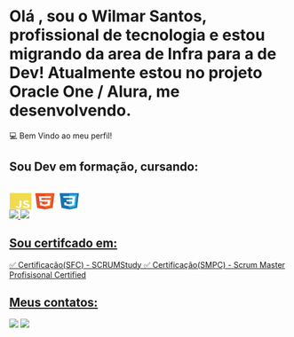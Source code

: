 # Olá , sou o Wilmar Santos, profissional de tecnologia e estou migrando da area de Infra para a de Dev! Atualmente estou no projeto Oracle One / Alura, me desenvolvendo.


💻 Bem Vindo ao meu perfil!

## Sou Dev em formação, cursando: 
</div>
<div style="display: inline_block"><br>
  <img align="center" alt="" height="30" width="40" src="https://raw.githubusercontent.com/devicons/devicon/master/icons/javascript/javascript-plain.svg">
  <img align="center" alt="Rafa-Ts" height="30" width="40" 
src="https://raw.githubusercontent.com/devicons/devicon/master/icons/html5/html5-original.svg">
  <img align="center" alt="Rafa-Ts" height="30" width="40" 
src="https://raw.githubusercontent.com/devicons/devicon/master/icons/css3/css3-original.svg">       
</div>


<div>
  <a href="https://github.com/wms001">
  <img height="180em" src="https://github-readme-stats.vercel.app/api/top-langs/?username=wms001&layout=compact&langs_count=7&theme=dracula"/>
  <img height="180em" src="https://github-readme-stats.vercel.app/api?username=wms001&show_icons=true&theme=dracula&include_all_commits=true&count_private=true"/>
</div>




  
  
  ## Sou certifcado em: 

✅ Certificação(SFC) - SCRUMStudy
✅ Certificação(SMPC) - Scrum Master Profisisonal Certified 



## Meus contatos: 

<div> 
  <a href="https://www.linkedin.com/in/wilmar-santos-a90ab888/" target="_blank"><img src="https://img.shields.io/badge/-  LinkedIn-%230077B5?style=for-the-badge&logo=linkedin&logoColor=white" target="_blank"></a> 
  <a href ="mailto:wilmar.santos@gmail.com"><img src="https://img.shields.io/badge/Gmail-D14836?style=for-the-badge&logo=gmail&logoColor=white"></a>  
</div>  
       
       
       
       
       
       
       
       
       
</div>
